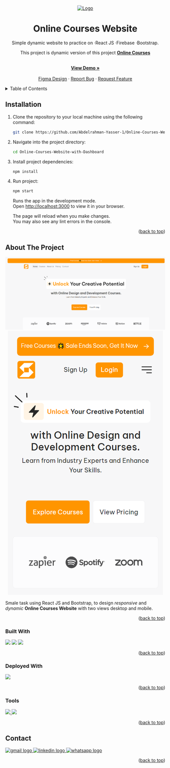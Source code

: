 <a name="readme-top"></a>

<!-- PROJECT LOGO -->
<br />

<div align="center">
  <a href="https://online-courses-and-dashboard.netlify.app/">
    <img src="https://online-courses-abdelrahman-yasser.netlify.app/assets/icons/logo.svg" alt="Logo" width="80" height="80">
  </a>
<h1 align="center">Online Courses Website</h1>

  <p align="center">
    <p>Simple dynamic website to practice on ·React JS ·Firebase ·Bootstrap.</p>
    <p>This project is dynamic version of this project <a href="https://github.com/Abdelrahman-Yasser-1/Online-Courses-Website/tree/main"><strong>Online Courses</strong></a></p>
    <br />
    <a href="https://online-courses-and-dashboard.netlify.app/"><strong>View Demo »</strong></a>
    <br />
    <br />
    <a href="https://www.figma.com/file/YiZBwFtvAjjkBFTv9RSTTZ/Online-Courses-Website?type=design&node-id=0%3A1&mode=design&t=AB9ZtfB7Z3iAI8jL-1">Figma Design</a>
    ·
    <a href="https://github.com/Abdelrahman-Yasser-1/Online-Courses-Website-with-Dashboard/issues">Report Bug</a>
    ·
    <a href="https://github.com/Abdelrahman-Yasser-1/Online-Courses-Website-with-Dashboard/issues">Request Feature</a>
  </p>
</div>

<details>
  <summary>Table of Contents</summary>
  <ol>
  <li><a href="#installation">Installation</a></li>
    <li>
      <a href="#about-the-project">About The Project</a>
      <ul>
        <li><a href="#built-with">Built With</a></li>
        <li><a href="#deployed-with">Deployed With</a></li>
        <li><a href="#tools">Tools</a></li>
      </ul>
    </li>
    <li><a href="#contact">Contact</a></li>
  </ol>
</details>

## Installation

1. Clone the repository to your local machine using the following command:

   ```bash
   git clone https://github.com/Abdelrahman-Yasser-1/Online-Courses-Website-with-Dashboard
   ```

2. Navigate into the project directory:

   ```bash
   cd Online-Courses-Website-with-Dashboard
   ```

3. Install project dependencies:

   ```bash
   npm install
   ```

4. Run project:

   ```bash
   npm start
   ```

   Runs the app in the development mode.\
    Open [http://localhost:3000](http://localhost:3000) to view it in your browser.

   The page will reload when you make changes.\
    You may also see any lint errors in the console.

<p align="right">(<a href="#readme-top">back to top</a>)</p>

## About The Project

<div align="center">
  <img src="https://raw.githubusercontent.com/Abdelrahman-Yasser-1/Online-Courses-Website/main/screenshots/1.png">
  <img src="https://raw.githubusercontent.com/Abdelrahman-Yasser-1/Online-Courses-Website/main/screenshots/2.png">
</div>

Smale task using React JS and Bootstrap, to design _responsive_ and _dynamic_ **Online Courses Website** with two views desktop and mobile.

<p align="right">(<a href="#readme-top">back to top</a>)</p>

### Built With

<div> 
	<img src="https://img.shields.io/badge/react-%2320232a.svg?style=for-the-badge&logo=react&logoColor=%2361DAFB"/>
    <img src="https://img.shields.io/badge/firebase-%23039BE5.svg?style=for-the-badge&logo=firebase"/>
    <a href="https://getbootstrap.com/" target="_blank">
    <img src="https://img.shields.io/badge/bootstrap-%238511FA.svg?style=for-the-badge&logo=bootstrap&logoColor=white"/>
    </a>
</div>

<p align="right">(<a href="#readme-top">back to top</a>)</p>

### Deployed With

<div> 
	<a href="https://app.netlify.com/" target="_blank">
  <img src="https://img.shields.io/badge/netlify-%23000000.svg?style=for-the-badge&logo=netlify&logoColor=#00C7B7"/>
  </a>
</div>

<p align="right">(<a href="#readme-top">back to top</a>)</p>

### Tools

<div> 
	<a href="https://www.figma.com/" target="_blank">
  <img src="https://img.shields.io/badge/figma-%23F24E1E.svg?style=for-the-badge&logo=figma&logoColor=white"/>
  </a>
	<a href="https://code.visualstudio.com/" target="_blank">
  <img src="https://img.shields.io/badge/Visual%20Studio%20Code-0078d7.svg?style=for-the-badge&logo=visual-studio-code&logoColor=white"/>
  </a>
</div>

<p align="right">(<a href="#readme-top">back to top</a>)</p>

## Contact

<div align="left">
  <a href="mailto:abdelrahman.yasser.365@gmail.com" target="_blank">
    <img src="https://img.shields.io/badge/Gmail-D14836?style=for-the-badge&logo=gmail&logoColor=white" alt="gmail logo"  />
  </a>
  <a href="https://www.linkedin.com/in/abdelrahman-yasser-346491197/" target="_blank">
    <img src="https://img.shields.io/badge/linkedin-%230077B5.svg?style=for-the-badge&logo=linkedin&logoColor=white" alt="linkedin logo"  />
  </a>
  <a href="https://api.whatsapp.com/send?phone=+201019347297&text=Hi!😀" target="_blank">
    <img src="https://img.shields.io/badge/WhatsApp-25D366?style=for-the-badge&logo=whatsapp&logoColor=white" alt="whatsapp logo"  />
  </a>
</div>

<p align="right">(<a href="#readme-top">back to top</a>)</p>
